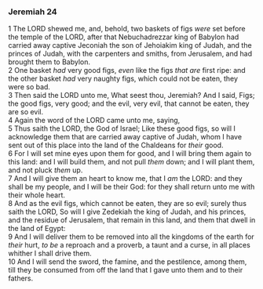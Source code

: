 ### Jeremiah 24

1 The LORD shewed me, and, behold, two baskets of figs *were* set before the temple of the LORD, after that Nebuchadrezzar king of Babylon had carried away captive Jeconiah the son of Jehoiakim king of Judah, and the princes of Judah, with the carpenters and smiths, from Jerusalem, and had brought them to Babylon.  
2 One basket *had* very good figs, *even* like the figs *that are* first ripe: and the other basket *had* very naughty figs, which could not be eaten, they were so bad.  
3 Then said the LORD unto me, What seest thou, Jeremiah? And I said, Figs; the good figs, very good; and the evil, very evil, that cannot be eaten, they are so evil.  
4 Again the word of the LORD came unto me, saying,  
5 Thus saith the LORD, the God of Israel; Like these good figs, so will I acknowledge them that are carried away captive of Judah, whom I have sent out of this place into the land of the Chaldeans for *their* good.  
6 For I will set mine eyes upon them for good, and I will bring them again to this land: and I will build them, and not pull *them* down; and I will plant them, and not pluck *them* up.  
7 And I will give them an heart to know me, that I *am* the LORD: and they shall be my people, and I will be their God: for they shall return unto me with their whole heart.  
8 And as the evil figs, which cannot be eaten, they are so evil; surely thus saith the LORD, So will I give Zedekiah the king of Judah, and his princes, and the residue of Jerusalem, that remain in this land, and them that dwell in the land of Egypt:  
9 And I will deliver them to be removed into all the kingdoms of the earth for *their* hurt, *to be* a reproach and a proverb, a taunt and a curse, in all places whither I shall drive them.  
10 And I will send the sword, the famine, and the pestilence, among them, till they be consumed from off the land that I gave unto them and to their fathers.  
